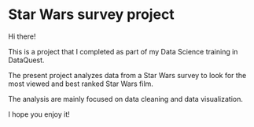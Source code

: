 # Star Wars survey project
Hi there!

This is a project that I completed as part of my Data Science training in DataQuest.

The present project analyzes data from a Star Wars survey to look for the most viewed and best ranked Star Wars film.

The analysis are mainly focused on data cleaning and data visualization.

I hope you enjoy it!

